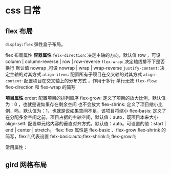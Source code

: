 # css 日常

## flex 布局

`display:flex` 弹性盒子布局。

flex 布局属性
**容器属性**
`felx-direction`: 决定主轴的方向，默认值 row ，可设 column | column-reverse | row | row-reverse
`flex-wrap`: 决定轴线排不下是否换行 默认值 nowrap ,可设 nowrap | wrap | wrap-reverse
`justify-content`: 决定主轴的对其方式
`align-items`: 配置所有子项目在交叉轴的对其方式
`align-content`: 配置项目在交叉轴上的分布方式 ，作用于多行 单行无效
`flex-flow`: flex-direction 和 flex-wrap 的简写

**项目属性**
order: 配置项目的排列顺序
flex-grow: 定义了项目的放大比例，默认值为：0 ，也就是说如果存在剩余空间 也不会放大
flex-shrink: 定义了项目缩小比例，吗，默认值为：1，也就是说如果空间不足，该项目将缩小
flex-basis: 定义了在分配多余空间之前，项目占据的主轴空间，默认值：auto，既项目本来大小
align-self: 配置单元格内容的垂直对齐方式。默认值：auto。可设置的值：start | end | center | stretch。
flex: flex 属性是 flex-basic 、flex-grow flex-shrink 的简写，flex:1,代表设置 felx-basic:auto;flex-shrink:1; flex-grow:1;

常用属性：

## gird 网格布局
